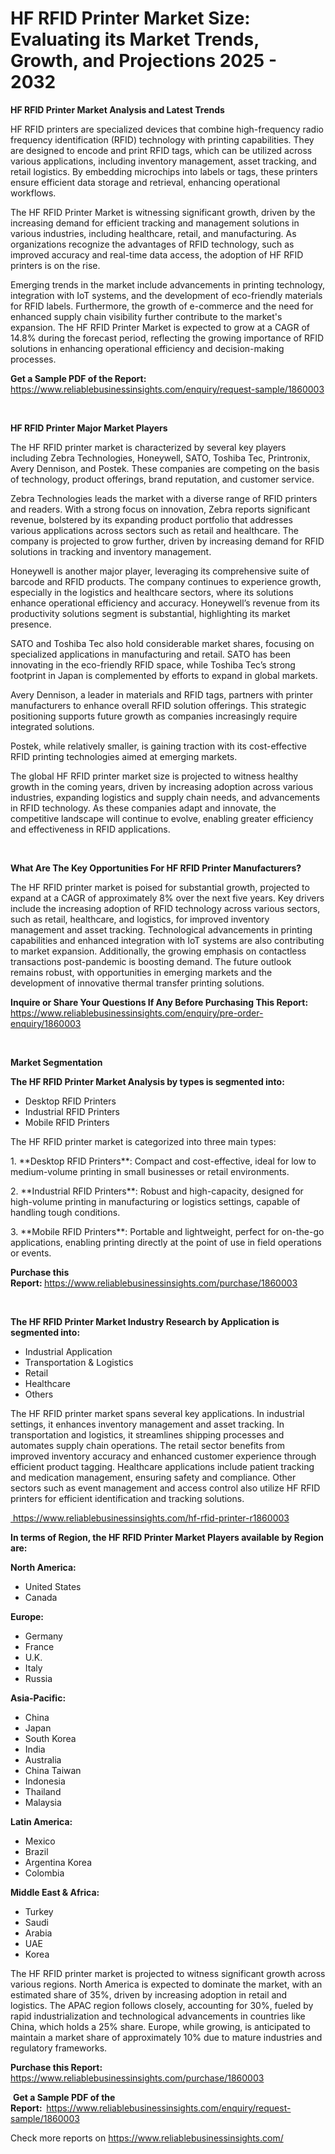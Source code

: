 <p><h1>HF RFID Printer Market Size: Evaluating its Market Trends, Growth, and Projections 2025 - 2032</h1></p><p><strong>HF RFID Printer Market Analysis and Latest Trends</strong></p>
<p><p>HF RFID printers are specialized devices that combine high-frequency radio frequency identification (RFID) technology with printing capabilities. They are designed to encode and print RFID tags, which can be utilized across various applications, including inventory management, asset tracking, and retail logistics. By embedding microchips into labels or tags, these printers ensure efficient data storage and retrieval, enhancing operational workflows.</p><p>The HF RFID Printer Market is witnessing significant growth, driven by the increasing demand for efficient tracking and management solutions in various industries, including healthcare, retail, and manufacturing. As organizations recognize the advantages of RFID technology, such as improved accuracy and real-time data access, the adoption of HF RFID printers is on the rise.</p><p>Emerging trends in the market include advancements in printing technology, integration with IoT systems, and the development of eco-friendly materials for RFID labels. Furthermore, the growth of e-commerce and the need for enhanced supply chain visibility further contribute to the market's expansion. The HF RFID Printer Market is expected to grow at a CAGR of 14.8% during the forecast period, reflecting the growing importance of RFID solutions in enhancing operational efficiency and decision-making processes.</p></p>
<p><strong>Get a Sample PDF of the Report:&nbsp;</strong> <a href="https://www.reliablebusinessinsights.com/enquiry/request-sample/1860003?utm_campaign=3582&utm_medium=2&utm_source=Github&utm_content=ia&utm_term=11042025&utm_id=hf-rfid-printer">https://www.reliablebusinessinsights.com/enquiry/request-sample/1860003</a></p>
<p>&nbsp;</p>
<p><strong>HF RFID Printer Major Market Players</strong></p>
<p><p>The HF RFID printer market is characterized by several key players including Zebra Technologies, Honeywell, SATO, Toshiba Tec, Printronix, Avery Dennison, and Postek. These companies are competing on the basis of technology, product offerings, brand reputation, and customer service.</p><p>Zebra Technologies leads the market with a diverse range of RFID printers and readers. With a strong focus on innovation, Zebra reports significant revenue, bolstered by its expanding product portfolio that addresses various applications across sectors such as retail and healthcare. The company is projected to grow further, driven by increasing demand for RFID solutions in tracking and inventory management.</p><p>Honeywell is another major player, leveraging its comprehensive suite of barcode and RFID products. The company continues to experience growth, especially in the logistics and healthcare sectors, where its solutions enhance operational efficiency and accuracy. Honeywell’s revenue from its productivity solutions segment is substantial, highlighting its market presence.</p><p>SATO and Toshiba Tec also hold considerable market shares, focusing on specialized applications in manufacturing and retail. SATO has been innovating in the eco-friendly RFID space, while Toshiba Tec’s strong footprint in Japan is complemented by efforts to expand in global markets.</p><p>Avery Dennison, a leader in materials and RFID tags, partners with printer manufacturers to enhance overall RFID solution offerings. This strategic positioning supports future growth as companies increasingly require integrated solutions.</p><p>Postek, while relatively smaller, is gaining traction with its cost-effective RFID printing technologies aimed at emerging markets.</p><p>The global HF RFID printer market size is projected to witness healthy growth in the coming years, driven by increasing adoption across various industries, expanding logistics and supply chain needs, and advancements in RFID technology. As these companies adapt and innovate, the competitive landscape will continue to evolve, enabling greater efficiency and effectiveness in RFID applications.</p></p>
<p>&nbsp;</p>
<p><strong>What Are The Key Opportunities For HF RFID Printer Manufacturers?</strong></p>
<p><p>The HF RFID printer market is poised for substantial growth, projected to expand at a CAGR of approximately 8% over the next five years. Key drivers include the increasing adoption of RFID technology across various sectors, such as retail, healthcare, and logistics, for improved inventory management and asset tracking. Technological advancements in printing capabilities and enhanced integration with IoT systems are also contributing to market expansion. Additionally, the growing emphasis on contactless transactions post-pandemic is boosting demand. The future outlook remains robust, with opportunities in emerging markets and the development of innovative thermal transfer printing solutions.</p></p>
<p><strong>Inquire or Share Your Questions If Any Before Purchasing This Report:</strong> <a href="https://www.reliablebusinessinsights.com/enquiry/pre-order-enquiry/1860003?utm_campaign=3582&utm_medium=2&utm_source=Github&utm_content=ia&utm_term=11042025&utm_id=hf-rfid-printer">https://www.reliablebusinessinsights.com/enquiry/pre-order-enquiry/1860003</a></p>
<p>&nbsp;</p>
<p><strong>Market Segmentation</strong></p>
<p><strong>The HF RFID Printer Market Analysis by types is segmented into:</strong></p>
<p><ul><li>Desktop RFID Printers</li><li>Industrial RFID Printers</li><li>Mobile RFID Printers</li></ul></p>
<p><p>The HF RFID printer market is categorized into three main types: </p><p>1. **Desktop RFID Printers**: Compact and cost-effective, ideal for low to medium-volume printing in small businesses or retail environments.</p><p>2. **Industrial RFID Printers**: Robust and high-capacity, designed for high-volume printing in manufacturing or logistics settings, capable of handling tough conditions.</p><p>3. **Mobile RFID Printers**: Portable and lightweight, perfect for on-the-go applications, enabling printing directly at the point of use in field operations or events.</p></p>
<p><strong>Purchase this Report:&nbsp;</strong><a href="https://www.reliablebusinessinsights.com/purchase/1860003?utm_campaign=3582&utm_medium=2&utm_source=Github&utm_content=ia&utm_term=11042025&utm_id=hf-rfid-printer">https://www.reliablebusinessinsights.com/purchase/1860003</a></p>
<p>&nbsp;</p>
<p><strong>The HF RFID Printer Market Industry Research by Application is segmented into:</strong></p>
<p><ul><li>Industrial Application</li><li>Transportation & Logistics</li><li>Retail</li><li>Healthcare</li><li>Others</li></ul></p>
<p><p>The HF RFID printer market spans several key applications. In industrial settings, it enhances inventory management and asset tracking. In transportation and logistics, it streamlines shipping processes and automates supply chain operations. The retail sector benefits from improved inventory accuracy and enhanced customer experience through efficient product tagging. Healthcare applications include patient tracking and medication management, ensuring safety and compliance. Other sectors such as event management and access control also utilize HF RFID printers for efficient identification and tracking solutions.</p></p>
<p><a href="https://www.reliablebusinessinsights.com/hf-rfid-printer-r1860003?utm_campaign=3582&utm_medium=2&utm_source=Github&utm_content=ia&utm_term=11042025&utm_id=hf-rfid-printer">&nbsp;https://www.reliablebusinessinsights.com/hf-rfid-printer-r1860003</a></p>
<p><strong>In terms of Region, the HF RFID Printer Market Players available by Region are:</strong></p>
<p>
    <p> <strong> North America: </strong>
        <ul>
            <li>United States</li>
            <li>Canada</li>
        </ul>
        </p> 
    <p> <strong> Europe: </strong>
        <ul>
            <li>Germany</li>
            <li>France</li>
            <li>U.K.</li>
            <li>Italy</li>
            <li>Russia</li>
        </ul>
        </p> 
    <p> <strong> Asia-Pacific: </strong>
        <ul>
            <li>China</li>
            <li>Japan</li>
            <li>South Korea</li>
            <li>India</li>
            <li>Australia</li>
            <li>China Taiwan</li>
            <li>Indonesia</li>
            <li>Thailand</li>
            <li>Malaysia</li>
        </ul>
        </p> 
    <p> <strong> Latin America: </strong>
        <ul>
            <li>Mexico</li>
            <li>Brazil</li>
            <li>Argentina Korea</li>
            <li>Colombia</li>
        </ul>
        </p> 
    <p> <strong> Middle East & Africa: </strong>
        <ul>
            <li>Turkey</li>
            <li>Saudi</li>
            <li>Arabia</li>
            <li>UAE</li>
            <li>Korea</li>
        </ul>
    </p>
    </p>
<p><p>The HF RFID printer market is projected to witness significant growth across various regions. North America is expected to dominate the market, with an estimated share of 35%, driven by increasing adoption in retail and logistics. The APAC region follows closely, accounting for 30%, fueled by rapid industrialization and technological advancements in countries like China, which holds a 25% share. Europe, while growing, is anticipated to maintain a market share of approximately 10% due to mature industries and regulatory frameworks.</p></p>
<p><strong>Purchase this Report: </strong><a href="https://www.reliablebusinessinsights.com/purchase/1860003?utm_campaign=3582&utm_medium=2&utm_source=Github&utm_content=ia&utm_term=11042025&utm_id=hf-rfid-printer">https://www.reliablebusinessinsights.com/purchase/1860003</a></p>
<p>&nbsp;<strong>Get a Sample PDF of the Report:&nbsp;&nbsp;</strong><a href="https://www.reliablebusinessinsights.com/enquiry/request-sample/1860003?utm_campaign=3582&utm_medium=2&utm_source=Github&utm_content=ia&utm_term=11042025&utm_id=hf-rfid-printer">https://www.reliablebusinessinsights.com/enquiry/request-sample/1860003</a></p>
<p><strong></strong></p>
<p>Check more reports on <a href="https://www.reliablebusinessinsights.com/?utm_campaign=3582&utm_medium=2&utm_source=Github&utm_content=ia&utm_term=11042025&utm_id=hf-rfid-printer">https://www.reliablebusinessinsights.com/</a></p>